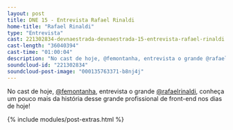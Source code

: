 ```yaml
---
layout: post
title: DNE 15 - Entrevista Rafael Rinaldi
home-title: "Rafael Rinaldi"
type: "Entrevista"
cast: 221302834-devnaestrada-devnaestrada-15-entrevista-rafael-rinaldi.mp3
cast-length: "36040394"
cast-time: "01:00:04"
description: "No cast de hoje, @femontanha, entrevista o grande @rafaelrinaldi, conheça um pouco mais da história desse grande profissional de front-end nos dias de hoje!"
soundcloud-id: "221302834"
soundcloud-post-image: "000135763371-b8nj4j"
---
```


No cast de hoje, [@femontanha](http://twitter.com/femontanha), entrevista o grande [@rafaelrinaldi](https://twitter.com/rafaelrinaldi), conheça um pouco mais da história desse grande profissional de front-end nos dias de hoje!

{% include modules/post-extras.html %}